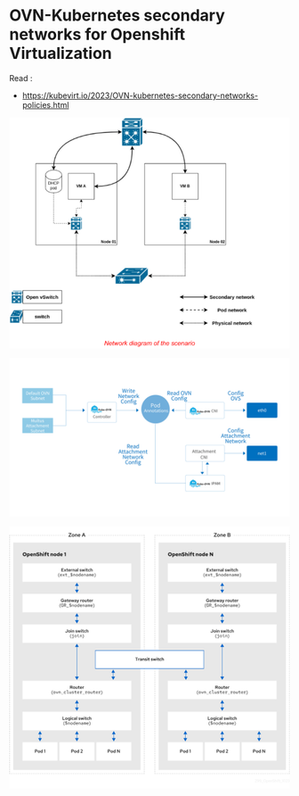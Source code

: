 # OVN-Kubernetes secondary networks for Openshift Virtualization

Read : 

  * https://kubevirt.io/2023/OVN-kubernetes-secondary-networks-policies.html


[![Secondary Network Overlays](https://github.com/fdavalo/ocp-virt-ovn-k/blob/main/secondary-network-overlays-img1.png?raw=true)](secondary-network-overlays-img1.png)

[![Workflow Multiple NIC](https://github.com/fdavalo/ocp-virt-ovn-k/blob/main/mult-nic-workflow.png?raw=true)](mult-nic-workflow.png)

[![OVN-Kubernetes Logical Architecture](https://github.com/fdavalo/ocp-virt-ovn-k/blob/main/ovn-k-archi.png?raw=true)](ovn-k-archi.png)
